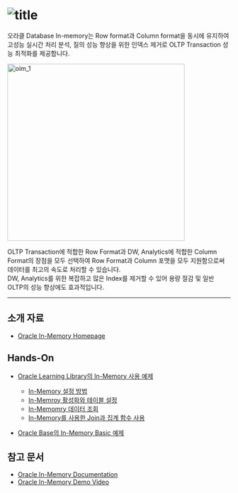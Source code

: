 ![title](https://github.com/oracle19c-cookbook/In-DB-Analytics/blob/master/In-Memory/oim_title.JPG)
===
오라클 Database In-memory는 Row format과 Column format을 동시에 유지하여 고성능 실시간 처리 분석, 질의 성능 향상을 위한 인덱스 제거로 OLTP Transaction 성능 최적화를 제공합니다.

<img src="https://github.com/oracle19c-cookbook/In-DB-Analytics/blob/master/In-Memory/oim_1.png" width="400px" title="oim_1" alt="oim_1"></img><br/>

 OLTP Transaction에 적합한 Row Format과 DW, Analytics에 적합한 Column Format의 장점을 모두 선택하여 Row Format과 Column 포맷을 모두 지원함으로써 데이터를 최고의 속도로 처리할 수 있습니다.   
 DW, Analytics를 위한 복잡하고 많은 Index를 제거할 수 있어 용량 절감 및 일반 OLTP의 성능 향상에도 효과적입니다.

***
소개 자료
---
* [Oracle In-Memory Homepage](https://www.oracle.com/database/technologies/in-memory.html)

Hands-On
---
* [Oracle Learning Library의 In-Memory 사용 예제](https://oracle.github.io/learning-library/data-management-library/database/options/in-memory.html#section-2-enabling-in-memory)
   - [In-Memory 설정 방법](https://oracle.github.io/learning-library/data-management-library/database/options/in-memory.html#section-1-logging-in-and-enabling-in-memory)
   - [In-Memroy 활성화와 테이블 설정](https://oracle.github.io/learning-library/data-management-library/database/options/in-memory.html#section-2-enabling-in-memory)
   - [In-Memomry 데이터 조회](https://oracle.github.io/learning-library/data-management-library/database/options/in-memory.html#section-3-querying-the-in-memory-column-store)
   - [In-Memory를 사용한 Join과 집계 함수 사용](https://oracle.github.io/learning-library/data-management-library/database/options/in-memory.html#section-4-in-memory-joins-and-aggregation)
   
* [Oracle Base의 In-Memory Basic 예제](https://oracle-base.com/articles/12c/in-memory-column-store-12cr1)

참고 문서
---
* [Oracle In-Memory Documentation](https://docs.oracle.com/en/database/oracle/oracle-database/19/inmem/index.html)
* [Oracle In-Memory Demo Video](https://youtu.be/7ZbzIhuNweU)
